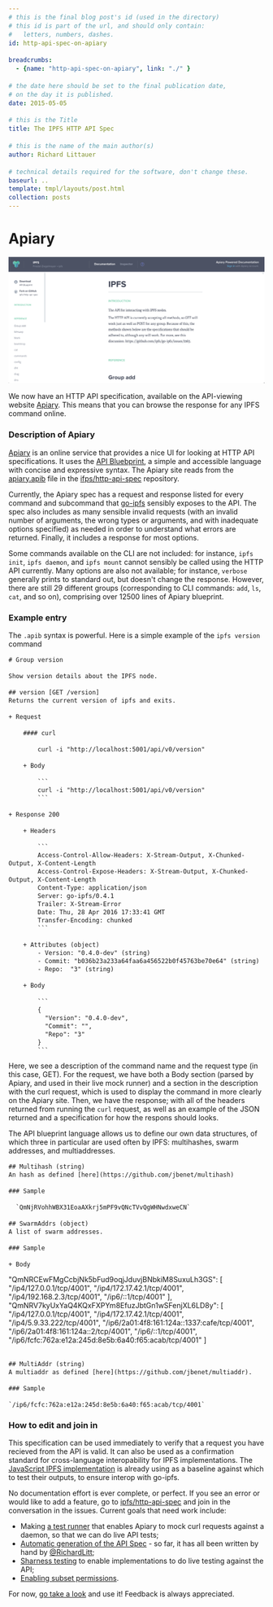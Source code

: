 ```yaml
---
# this is the final blog post's id (used in the directory)
# this id is part of the url, and should only contain:
#   letters, numbers, dashes.
id: http-api-spec-on-apiary

breadcrumbs:
  - {name: "http-api-spec-on-apiary", link: "./" }

# the date here should be set to the final publication date,
# on the day it is published.
date: 2015-05-05

# this is the Title
title: The IPFS HTTP API Spec

# this is the name of the main author(s)
author: Richard Littauer

# technical details required for the software, don't change these.
baseurl: ..
template: tmpl/layouts/post.html
collection: posts
---
```


# Apiary

![Screenshot of Apiary](apiary.png)

We now have an HTTP API specification, available on the API-viewing website [Apiary](http://docs.ipfs.apiary.io/#). This means that you can browse the response for any IPFS command online.

### Description of Apiary

[Apiary](https://apiary.io) is an online service that provides a nice UI for looking at HTTP API specifications. It uses the [API Bluebprint](https://apiblueprint.org/), a simple and accessible language with concise and expressive syntax. The Apiary site reads from the [apiary.apib](https://github.com/ipfs/http-api-spec/blob/master/apiary.apib) file in the [ifps/http-api-spec](https://github.com/ipfs/http-api-spec) repository.

Currently, the Apiary spec has a request and response listed for every command and subcommand that [go-ipfs](https://github.com/ipfs/go-ipfs) sensibly exposes to the API. The spec also includes as many sensible invalid requests (with an invalid number of arguments, the wrong types or arguments, and with inadequate options specified) as needed in order to understand what errors are returned. Finally, it includes a response for most options.

Some commands available on the CLI are not included: for instance, `ipfs init`, `ipfs daemon`, and `ipfs mount` cannot sensibly be called using the HTTP API currently. Many options are also not available; for instance, `verbose` generally prints to standard out, but doesn't change the response. However, there are still 29 different groups (corresponding to CLI commands: `add`, `ls`, `cat`, and so on), comprising over 12500 lines of Apiary blueprint.

### Example entry

The `.apib` syntax is powerful. Here is a simple example of the `ipfs version` command

    # Group version

    Show version details about the IPFS node.

    ## version [GET /version]
    Returns the current version of ipfs and exits.

    + Request

        #### curl

            curl -i "http://localhost:5001/api/v0/version"

        + Body

            ```
            curl -i "http://localhost:5001/api/v0/version"
            ```

    + Response 200

        + Headers

            ```
            Access-Control-Allow-Headers: X-Stream-Output, X-Chunked-Output, X-Content-Length
            Access-Control-Expose-Headers: X-Stream-Output, X-Chunked-Output, X-Content-Length
            Content-Type: application/json
            Server: go-ipfs/0.4.1
            Trailer: X-Stream-Error
            Date: Thu, 28 Apr 2016 17:33:41 GMT
            Transfer-Encoding: chunked
            ```

        + Attributes (object)
            - Version: "0.4.0-dev" (string)
            - Commit: "b036b23a233a64faa6a456522b0f45763be70e64" (string)
            - Repo:  "3" (string)

        + Body

            ```
            {
              "Version": "0.4.0-dev",
              "Commit": "",
              "Repo": "3"
            }
            ```

Here, we see a description of the command name and the request type (in this case, GET). For the request, we have both a Body section (parsed by Apiary, and used in their live mock runner) and a section in the description with the curl request, which is used to display the command in more clearly on the Apiary site. Then, we have the response; with all of the headers returned from running the `curl` request, as well as an example of the JSON returned and a specification for how the respons should looks.

The API blueprint language allows us to define our own data structures, of which three in particular are used often by IPFS: multihashes, swarm addresses, and multiaddresses.

```apib
## Multihash (string)
An hash as defined [here](https://github.com/jbenet/multihash)

### Sample

  `QmNjRVohhWBX31EoaAXkrj5mPF9vQNcTVvQgWHNwdxweCN`

## SwarmAddrs (object)
A list of swarm addresses.

### Sample

+ Body

  ```
  "QmNRCEwFMgCcbjNk5bFud9oqjJduvjBNbkiM8SuxuLh3GS": [
    "/ip4/127.0.0.1/tcp/4001",
    "/ip4/172.17.42.1/tcp/4001",
    "/ip4/192.168.2.3/tcp/4001",
    "/ip6/::1/tcp/4001"
  ],
  "QmNRV7kyUxYaQ4KQxFXPYm8EfuzJbtGn1wSFenjXL6LD8y": [
    "/ip4/127.0.0.1/tcp/4001",
    "/ip4/172.17.42.1/tcp/4001",
    "/ip4/5.9.33.222/tcp/4001",
    "/ip6/2a01:4f8:161:124a::1337:cafe/tcp/4001",
    "/ip6/2a01:4f8:161:124a::2/tcp/4001",
    "/ip6/::1/tcp/4001",
    "/ip6/fcfc:762a:e12a:245d:8e5b:6a40:f65:acab/tcp/4001"
  ]
  ```

## MultiAddr (string)
A multiaddr as defined [here](https://github.com/jbenet/multiaddr).

### Sample

  `/ip6/fcfc:762a:e12a:245d:8e5b:6a40:f65:acab/tcp/4001`
```

### How to edit and join in

This specification can be used immediately to verify that a request you have recieved from the API is valid. It can also be used as a confirmation standard for cross-language interopability for IPFS implementations. The [JavaScript IPFS implementation](https://github.com/ipfs/js-ipfs) is already using as a baseline against which to test their outputs, to ensure interop with go-ipfs.

No documentation effort is ever complete, or perfect. If you see an error or would like to add a feature, go to [ipfs/http-api-spec](https://github.com/ipfs/http-api-spec) and join in the conversation in the issues. Current goals that need work include:

 - Making [a test runner](https://github.com/ipfs/http-api-spec/issues/103) that enables Apiary to mock curl requests against a daemon, so that we can do live API tests;
 - [Automatic generation of the API Spec](https://github.com/ipfs/http-api-spec/issues/108) - so far, it has all been written by hand by [@RichardLitt](https://github.com/RichardLitt);
 - [Sharness testing](https://github.com/ipfs/http-api-spec/issues/23) to enable implementations to do live testing against the API;
 - [Enabling subset permissions](https://github.com/ipfs/http-api-spec/issues/2).

For now, [go take a look](http://docs.ipfs.apiary.io/#) and use it! Feedback is always appreciated.

